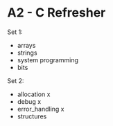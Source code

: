 # A2 - C Refresher
Set 1:

- arrays
- strings
- system programming
- bits

Set 2:

- allocation x
- debug x
- error_handling x
- structures
